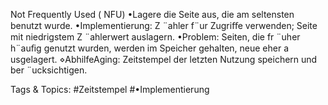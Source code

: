 Not Frequently Used ( NFU)
•Lagere die Seite aus, die am seltensten benutzt wurde.
•Implementierung: Z ¨ahler f¨ur Zugriﬀe verwenden; Seite mit niedrigstem Z ¨ahlerwert auslagern.
•Problem: Seiten, die fr ¨uher h¨auﬁg genutzt wurden, werden im Speicher gehalten, neue eher a usgelagert.
⋄AbhilfeAging: Zeitstempel der letzten Nutzung speichern und ber ¨ucksichtigen.

   Tags & Topics:
   #Zeitstempel
   #•Implementierung